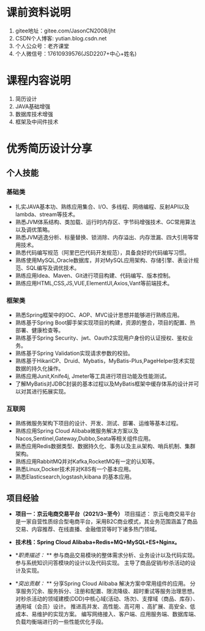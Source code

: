 # 课前资料说明
1. gitee地址：gitee.com/JasonCN2008/jht
2. CSDN个人博客: yutian.blog.csdn.net
3. 个人公众号：老齐课堂
4. 个人微信号：17610939576(JSD2207+中心+姓名)
# 课程内容说明
1. 简历设计
2. JAVA基础增强
3. 数据库技术增强
4. 框架及中间件技术

# 优秀简历设计分享

## 个人技能
### 基础类
* 扎实JAVA基本功、熟练应用集合、I/O、多线程、网络编程、反射API以及lambda、stream等技术。
* 熟悉JVM体系结构、类加载、运行时内存区、字节码增强技术、GC常用算法以及调优策略。
* 熟悉JVM逃逸分析、标量替换、锁消除、内存溢出、内存泄漏、四大引用等常用技术。
* 熟悉代码编写规范（阿里巴巴代码开发规范），具备良好的代码编写习惯。
* 熟练使用MySQL,Oracle数据库，并对MySQL应用架构、存储引擎、表设计规范、SQL编写及调优技术。
* 熟练应用Idea、Maven、Git进行项目构建、代码编写、版本控制。
* 熟练应用HTML,CSS,JS,VUE,ElementUI,Axios,Vant等前端技术。

### 框架类
* 熟悉Spring框架中的IOC、AOP、MVC设计思想并能够进行熟练应用。
* 熟练基于Spring Boot脚手架实现项目的构建，资源的整合，项目的配置、热部署、健康检查等。
* 熟练基于Spring Security、jwt、Oauth2实现用户身份的认证授权、鉴权业务。
* 熟练基于Spring Validation实现请求参数的校验。
* 熟练基于HikariCP、Druid、Mybatis，MyBatis-Plus,PageHelper技术实现数据的持久化操作。
* 熟练应用Junit,Knife4j, Jmeter等工具进行项目功能及性能测试。
* 了解MyBatis对JDBC封装的基本过程以及MyBatis框架中缓存体系的设计并可以对其进行拓展实现。

### 互联网
* 熟练微服务架构下项目的设计、开发、测试、部署、运维等基本过程。
* 熟练应用Spring Cloud Alibaba微服务解决方案以及Nacos,Sentinel,Gateway,Dubbo,Seata等相关组件应用。
* 熟悉应用Redis数据类型、数据持久化、事务以及主从架构、哨兵机制、集群架构。
* 熟练应用RabbitMQ并对Kafka,RocketMQ有一定的认知等。
* 熟悉Linux,Docker技术并对K8S有一个基本应用。
* 熟悉Elasticsearch,logstash,kibana 的基本应用。

## 项目经验
* **项目一：京云电商交易平台（2021/3~至今）**
项目描述： 京云电商交易平台是一家自营性质综合型电商平台，采用B2C商业模式，其业务范围涵盖了商品交易、内容推荐、在线直播、金融借贷等时下诸多热门领域。

* **技术栈：Spring Cloud Alibaba+Redis+MQ+MySQL+ES+Nginx。**
* **职责描述：* **
参与商品交易模块的整体需求分析、业务设计以及代码实现。
参与系统知识问答模块的设计以及代码实现。
主导了商品促销/秒杀活动的设计及实现。

* **突出贡献：* **
分享Spring Cloud Alibaba 解决方案中常用组件的应用。
分享服务冗余、服务拆分、注册和配置、限流降级、超时重试等服务治理思想。
对秒杀活动的领域建模(DDD)中核心域(活动、场次)、支撑域（商品、库存）、通用域（会员）设计。
推进高并发、高性能、高可用 、高扩展、高安全、低成本、易维护的实现方案。
编写网络接入、客户端、应用服务端、数据库端、负载均衡端进行的一些性能优化手段。



